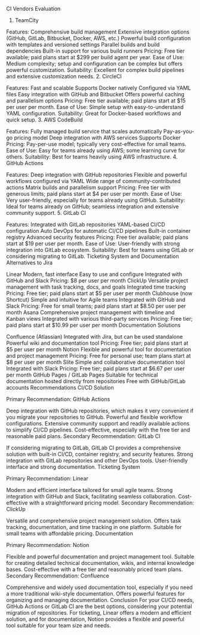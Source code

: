CI Vendors Evaluation
1. TeamCity

Features:
Comprehensive build management
Extensive integration options (GitHub, GitLab, Bitbucket, Docker, AWS, etc.)
Powerful build configuration with templates and versioned settings
Parallel builds and build dependencies
Built-in support for various build runners
Pricing: Free tier available; paid plans start at $299 per build agent per year.
Ease of Use: Medium complexity; setup and configuration can be complex but offers powerful customization.
Suitability: Excellent for complex build pipelines and extensive customization needs.
2. CircleCI

Features:
Fast and scalable
Supports Docker natively
Configured via YAML files
Easy integration with GitHub and Bitbucket
Offers powerful caching and parallelism options
Pricing: Free tier available; paid plans start at $15 per user per month.
Ease of Use: Simple setup with easy-to-understand YAML configuration.
Suitability: Great for Docker-based workflows and quick setup.
3. AWS CodeBuild

Features:
Fully managed build service that scales automatically
Pay-as-you-go pricing model
Deep integration with AWS services
Supports Docker
Pricing: Pay-per-use model; typically very cost-effective for small teams.
Ease of Use: Easy for teams already using AWS; some learning curve for others.
Suitability: Best for teams heavily using AWS infrastructure.
4. GitHub Actions

Features:
Deep integration with GitHub repositories
Flexible and powerful workflows configured via YAML
Wide range of community-contributed actions
Matrix builds and parallelism support
Pricing: Free tier with generous limits; paid plans start at $4 per user per month.
Ease of Use: Very user-friendly, especially for teams already using GitHub.
Suitability: Ideal for teams already on GitHub; seamless integration and extensive community support.
5. GitLab CI

Features:
Integrated with GitLab repositories
YAML-based CI/CD configuration
Auto DevOps for automatic CI/CD pipelines
Built-in container registry
Advanced security features
Pricing: Free tier available; paid plans start at $19 per user per month.
Ease of Use: User-friendly with strong integration into GitLab ecosystem.
Suitability: Best for teams using GitLab or considering migrating to GitLab.
Ticketing System and Documentation
Alternatives to Jira

Linear
Modern, fast interface
Easy to use and configure
Integrated with GitHub and Slack
Pricing: $8 per user per month
ClickUp
Versatile project management with task tracking, docs, and goals
Integrated time tracking
Pricing: Free tier; paid plans start at $5 per user per month
Clubhouse (now Shortcut)
Simple and intuitive for Agile teams
Integrated with GitHub and Slack
Pricing: Free for small teams; paid plans start at $8.50 per user per month
Asana
Comprehensive project management with timeline and Kanban views
Integrated with various third-party services
Pricing: Free tier; paid plans start at $10.99 per user per month
Documentation Solutions

Confluence (Atlassian)
Integrated with Jira, but can be used standalone
Powerful wiki and documentation tool
Pricing: Free tier; paid plans start at $5 per user per month
Notion
Flexible and powerful tool for documentation and project management
Pricing: Free for personal use; team plans start at $8 per user per month
Slite
Simple and collaborative documentation tool
Integrated with Slack
Pricing: Free tier; paid plans start at $6.67 per user per month
GitHub Pages / GitLab Pages
Suitable for technical documentation hosted directly from repositories
Free with GitHub/GitLab accounts
Recommendations
CI/CD Solution

Primary Recommendation: GitHub Actions

Deep integration with GitHub repositories, which makes it very convenient if you migrate your repositories to GitHub.
Powerful and flexible workflow configurations.
Extensive community support and readily available actions to simplify CI/CD pipelines.
Cost-effective, especially with the free tier and reasonable paid plans.
Secondary Recommendation: GitLab CI

If considering migrating to GitLab, GitLab CI provides a comprehensive solution with built-in CI/CD, container registry, and security features.
Strong integration with GitLab repositories and other DevOps tools.
User-friendly interface and strong documentation.
Ticketing System

Primary Recommendation: Linear

Modern and efficient interface tailored for small agile teams.
Strong integration with GitHub and Slack, facilitating seamless collaboration.
Cost-effective with a straightforward pricing model.
Secondary Recommendation: ClickUp

Versatile and comprehensive project management solution.
Offers task tracking, documentation, and time tracking in one platform.
Suitable for small teams with affordable pricing.
Documentation

Primary Recommendation: Notion

Flexible and powerful documentation and project management tool.
Suitable for creating detailed technical documentation, wikis, and internal knowledge bases.
Cost-effective with a free tier and reasonably priced team plans.
Secondary Recommendation: Confluence

Comprehensive and widely used documentation tool, especially if you need a more traditional wiki-style documentation.
Offers powerful features for organizing and managing documentation.
Conclusion
For your CI/CD needs, GitHub Actions or GitLab CI are the best options, considering your potential migration of repositories. For ticketing, Linear offers a modern and efficient solution, and for documentation, Notion provides a flexible and powerful tool suitable for your team size and needs.